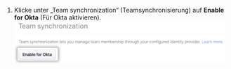 1. Klicke unter „Team synchronization“ (Teamsynchronisierung) auf **Enable for Okta** (Für Okta aktivieren). ![Schaltfläche zum Aktivieren der Teamsynchronisierung für Okta auf der Seite der Sicherheitseinstellungen](/assets/images/help/teams/enable-team-synchronization-okta.png)